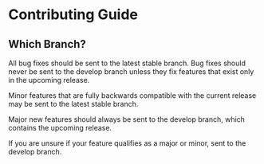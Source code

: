 # Contributing Guide

## Which Branch?

All bug fixes should be sent to the latest stable branch. Bug fixes should never be sent to the develop branch unless they fix features that exist only in the upcoming release.

Minor features that are fully backwards compatible with the current release may be sent to the latest stable branch.

Major new features should always be sent to the develop branch, which contains the upcoming release.

If you are unsure if your feature qualifies as a major or minor, sent to the develop branch.